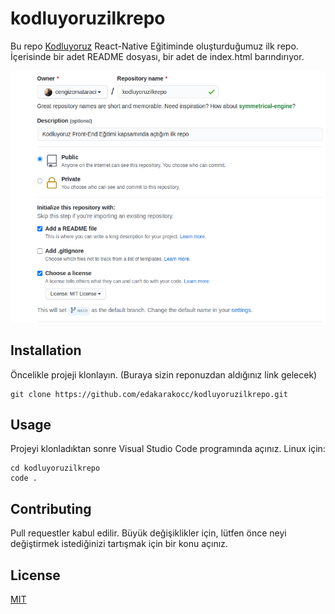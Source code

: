 # kodluyoruzilkrepo
Bu repo [Kodluyoruz](https://www.kodluyoruz.org/) React-Native Eğitiminde oluşturduğumuz ilk repo. İçerisinde bir adet README dosyası, bir adet de index.html barındırıyor.

![Resim](https://github.com/Kodluyoruz/taskforce/blob/main/git/odev1/figures/github.png?raw=true)

## Installation
Öncelikle projeji klonlayın. (Buraya sizin reponuzdan aldığınız link gelecek)

```
git clone https://github.com/edakarakocc/kodluyoruzilkrepo.git
```

## Usage
Projeyi klonladıktan sonre Visual Studio Code programında açınız.
Linux için:

```
cd kodluyoruzilkrepo
code .
```

## Contributing

Pull requestler kabul edilir. Büyük değişiklikler için, lütfen önce neyi değiştirmek istediğinizi tartışmak için bir konu açınız.

## License

[MIT](https://choosealicense.com/)
